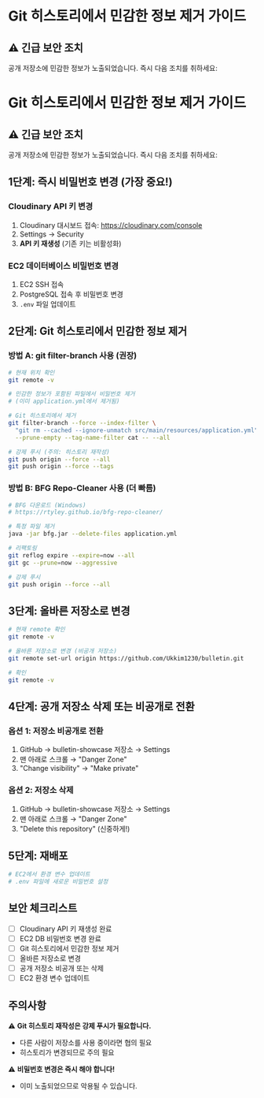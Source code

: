 # Git 히스토리에서 민감한 정보 제거 가이드

## ⚠️ 긴급 보안 조치

공개 저장소에 민감한 정보가 노출되었습니다. 즉시 다음 조치를 취하세요:

# Git 히스토리에서 민감한 정보 제거 가이드

## ⚠️ 긴급 보안 조치

공개 저장소에 민감한 정보가 노출되었습니다. 즉시 다음 조치를 취하세요:

## 1단계: 즉시 비밀번호 변경 (가장 중요!)

### Cloudinary API 키 변경
1. Cloudinary 대시보드 접속: https://cloudinary.com/console
2. Settings → Security
3. **API 키 재생성** (기존 키는 비활성화)

### EC2 데이터베이스 비밀번호 변경
1. EC2 SSH 접속
2. PostgreSQL 접속 후 비밀번호 변경
3. `.env` 파일 업데이트

## 2단계: Git 히스토리에서 민감한 정보 제거

### 방법 A: git filter-branch 사용 (권장)

```bash
# 현재 위치 확인
git remote -v

# 민감한 정보가 포함된 파일에서 비밀번호 제거
# (이미 application.yml에서 제거됨)

# Git 히스토리에서 제거
git filter-branch --force --index-filter \
  "git rm --cached --ignore-unmatch src/main/resources/application.yml" \
  --prune-empty --tag-name-filter cat -- --all

# 강제 푸시 (주의: 히스토리 재작성)
git push origin --force --all
git push origin --force --tags
```

### 방법 B: BFG Repo-Cleaner 사용 (더 빠름)

```bash
# BFG 다운로드 (Windows)
# https://rtyley.github.io/bfg-repo-cleaner/

# 특정 파일 제거
java -jar bfg.jar --delete-files application.yml

# 리팩토링
git reflog expire --expire=now --all
git gc --prune=now --aggressive

# 강제 푸시
git push origin --force --all
```

## 3단계: 올바른 저장소로 변경

```bash
# 현재 remote 확인
git remote -v

# 올바른 저장소로 변경 (비공개 저장소)
git remote set-url origin https://github.com/Ukkim1230/bulletin.git

# 확인
git remote -v
```

## 4단계: 공개 저장소 삭제 또는 비공개로 전환

### 옵션 1: 저장소 비공개로 전환
1. GitHub → bulletin-showcase 저장소 → Settings
2. 맨 아래로 스크롤 → "Danger Zone"
3. "Change visibility" → "Make private"

### 옵션 2: 저장소 삭제
1. GitHub → bulletin-showcase 저장소 → Settings
2. 맨 아래로 스크롤 → "Danger Zone"
3. "Delete this repository" (신중하게!)

## 5단계: 재배포

```bash
# EC2에서 환경 변수 업데이트
# .env 파일에 새로운 비밀번호 설정
```

## 보안 체크리스트

- [ ] Cloudinary API 키 재생성 완료
- [ ] EC2 DB 비밀번호 변경 완료
- [ ] Git 히스토리에서 민감한 정보 제거
- [ ] 올바른 저장소로 변경
- [ ] 공개 저장소 비공개 또는 삭제
- [ ] EC2 환경 변수 업데이트

## 주의사항

⚠️ **Git 히스토리 재작성은 강제 푸시가 필요합니다.**
- 다른 사람이 저장소를 사용 중이라면 협의 필요
- 히스토리가 변경되므로 주의 필요

⚠️ **비밀번호 변경은 즉시 해야 합니다!**
- 이미 노출되었으므로 악용될 수 있습니다.

